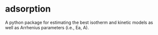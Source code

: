 # adsorption
A python package for estimating the best isotherm and kinetic models as well as Arrhenius parameters (i.e., Ea, A).
